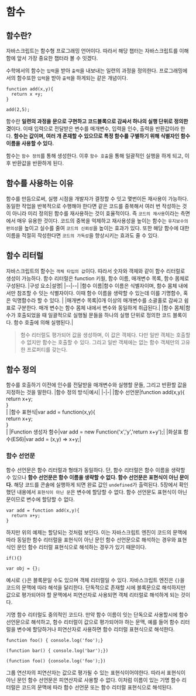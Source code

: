 # 함수

## 함수란?
자바스크립트는 함수형 프로그래밍 언어이다. 따라서 해당 챕터는 자바스크립트를 이해함에 앞서 가장 중요한 챕터라 볼 수 잇겠다.

수학에서의 함수는 `입력`을 받아 `출력`을 내보내는 일련의 과정을 정의한다. 프로그래밍에서의 함수또한 `입력`을 받아 `출력`을 하게되는 같은 개념이다.

```
function add(x,y){
  return x +y;
}

add(2,5);
```

함수란 <b>일련의 과정을 문으로 구현하고 코드블록으로 감싸서 하나의 실행 단위로 정의한 것</b>이다.
이때 입력으로 전달받은 변수를 매개변수, 입력을 인수, 출력을 반환값이라 한다. <b>함수는 값이며, 여러 개 존재할 수 있으므로 특정 함수를 구별하기 위해 식별자인 함수 이름을 사용할 수 있다.</b>

함수는 `함수 정의`를 통해 생성한다. 이후 `함수 호출`을 통해 일괄적인 실행을 하게 되고, 이후 반환값을 반환하게 된다.

## 함수를 사용하는 이유
함수를 만듬으로써, 실행 시점을 개발자가 결정할 수 잇고 몇번이든 재사용이 가능하다. 동일한 작업을 반복적으로 수행해야 한다면 같은 코드를 중복해서 여러 번 작성하는 것이 아니라 미리 정의된 함수를
재사용하는 것이 효율적이다. 즉 `코드의 재사용`이라는 측면에서 매우 유용한 것이다.
코드의 중복을 억제하고 재사용성을 높이는 함수는 `유지보수의 편의성`을 높이고 실수를 줄여 `코드의 신뢰성`을 높이는 효과가 있다.
또한 해당 함수에 대한 이름을 적절히 작성한다면 `코드의 가독성`을 향상시키는 효과도 줄 수 있다.

## 함수 리터럴
자바스크립트의 함수는 `객체 타입의 값`이다. 따라서 숫자와 객체와 같이 함수 리터럴로 생성이 가능하다.
함수 리터럴은 function 키웓, 함수 이름, 매개변수 목록, 함수 몸체로 구성된다.
|구성 요소|설명|
|--|--|
|함수 이름|함수 이름은 식별자이며, 함수 몸체 내에서만 참조할 수 잇는 식별자이다. 이때 함수 이름을 생략할 수 있는데 이를 기명함수, 혹은 익명함수라 할 수 있다. |
|매개변수 목록|0개 이상의 매개변수를 소괄홀로 감싸고 쉼표로 구분한다. 매개 변수는 함수 몸체 내에서 변수와 동일하게 취급된다.|
|함수 몸체|함수가 호출되었을 때 일괄적으로 실행될 문들을 하나의 실행 단위로 정의한 코드 블록이다. 함수 호출에 의해 실행된다.|

> 함수 리터럴도 평가되어 값을 생성하며, 이 값은 객체다. 다만 일반 객체는 호출할 수 없지만 함수는 호출할 수 있다. 그리고 일반 객체에는 없는 함수 객체만의 고유한 프로퍼티를 갖는다.


## 함수 정의
함수를 호출하기 이전에 인수를 전달받을 매개변수와 실행할 문들, 그리고 반환할 값을 지정하는 것을 말한다.
|함수 정의 방식|예시|
|-|-|
|함수 선언문|function add(x,y){<br>return x+y;<br> }<br>|
 |함수 표현식|var add = function(x,y){<br>     return x+y;<br> }<br>|
 |Function 생성자 함수|var add = new Function('x','y','return x+y');|
 |화살표 함수(ES6)|var add = (x,y) => x+y;|
 
 ### 함수 선언문
 함수 선언문은 함수 리터럴과 형태가 동일하다. 단, 함수 리터럴은 함수 이름을 생략할 수 있으나 <b>함수 선언문은 함수 이름을 생략할 수 없다.
</b> 
<b>함수 선언문은 표현식이 아닌 문이다.</b> 해당 코드를 콘솔에 실행하게 되면 완료 값인 `undefined`가 출력된다. 
5장에서 확인했던 내용에서 `표현식이 아닌 문`은 변수에 할당할 수 없다. 함수 선언문도 표현식이 아닌 문이므로 변수에 할당할 수 없다.
```
var add = function add(x,y){
  return x+y;
}
```
하지만 위의 예제는 할당되는 것처럼 보인다. 이는 자바스크립트 엔진이 코드의 문맥에 따라 동일한 함수 리터럴을 표현식이 아닌 문인 함수 선언문으로 해석하는 경우와 
표현식인 문인 함수 리터럴 표현식으로 해석하는 경우가 있기 때문이다.

```
if(){}

var obj = {};

```

예시로 `{}`은 블록문일 수도 있으며 객체 리터럴일 수 있다. 자바스크립트 엔진은 `{}`을 코드의 문맥에 따라 해석을 달리한다. 단독적으로 존재할 시에 블록문으로 해석하지만 값으로 평가되어야 할 문맥에서 피연산자로 사용되면 객체 리터럴로 해석하게 되는 것이다.

기명 함수 리터럴도 중의적인 코드다. 만약 함수 이름이 잇는 단독으로 사용할시에 함수 선언문으로 해석하고, 함수 리터럴이 값으로 평가되어야 하는 문맥, 예를 들어 함수 리터럴을 변수에 할당하거나 피연산자로 사용하면 함수 리터럴 표현식으로 해석한다.

```
function foo() { console.log('foo');}

(function bar() { console.log('bar');})

(function foo() {console.log('foo');})

```

그룹 연산자의 피연산자는 값으로 평가될 수 있는 표현식이어야한다. 따라서 표현식이 아닌 문인 함수 선언문은 피연산자로 사용할 수 없다. 이처럼 이름이 있는 기명 함수 리터럴은 코드의 문맥에 따라 함수 선언문 또는 함수 리터럴 표현식으로 해석된다. 
  
